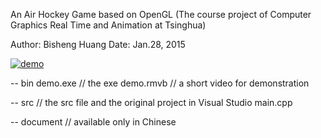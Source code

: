 An Air Hockey Game based on OpenGL
(The course project of Computer Graphics Real Time and Animation at Tsinghua)

Author: Bisheng Huang
Date: Jan.28, 2015

[![demo](bin/demo.gif)](https://youtu.be/V9bCfjqgISU)

-- bin
	demo.exe  // the exe
	demo.rmvb // a short video for demonstration

-- src // the src file and the original project in Visual Studio
	main.cpp

-- document // available only in Chinese
